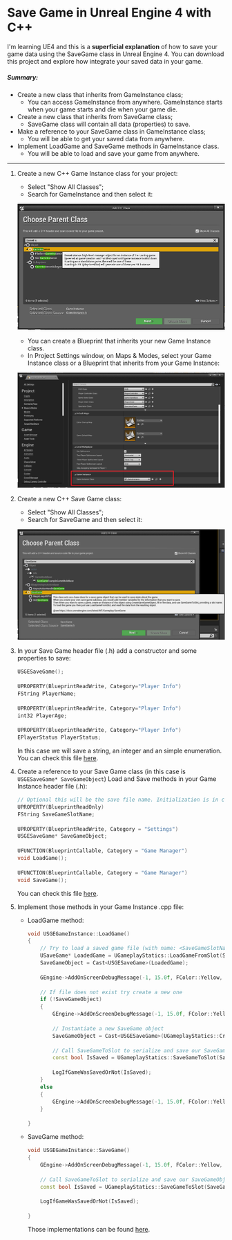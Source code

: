 # Save Game in Unreal Engine 4 with C++

I'm learning UE4 and this is a **superficial explanation** of how to save your game data using the SaveGame class in Unreal Engine 4.
You can download this project and explore how integrate your saved data in your game.

##### Summary:
- Create a new class that inherits from GameInstance class;
    - You can access GameInstance from anywhere. GameInstance starts when your game starts and die when your game die.
- Create a new class that inherits from SaveGame class;
    - SaveGame class will contain all data (properties) to save.
- Make a reference to your SaveGame class in GameInstance class;
    - You will be able to get your saved data from anywhere.
- Implement LoadGame and SaveGame methods in GameInstance class.
    - You will be able to load and save your game from anywhere.

------------

1. Create a new C++ Game Instance class for your project:
    * Select "Show All Classes";
    * Search for GameInstance and then select it:

    ![Create a new C++ Game Instance class](Docs/Images/create-cpp-game-instance-class.png)

    * You can create a Blueprint that inherits your new Game Instance class.
    * In Project Settings window, on Maps & Modes, select your Game Instance class or a Blueprint that inherits from your Game Instance:
    
    ![Create a new C++ Game Instance class](Docs/Images/configure-game-instance-project-settings.png)

2. Create a new C++ Save Game class:
    * Select "Show All Classes";
    * Search for SaveGame and then select it:

    ![Create a new C++ Game Instance class](Docs/Images/create-cpp-save-game-class.png)

3. In your Save Game header file (.h) add a constructor and some properties to save:
    
   ```c++
   USGESaveGame();
   	
   UPROPERTY(BlueprintReadWrite, Category="Player Info")
   FString PlayerName;
   
   UPROPERTY(BlueprintReadWrite, Category="Player Info")
   int32 PlayerAge;
   
   UPROPERTY(BlueprintReadWrite, Category="Player Info")
   EPlayerStatus PlayerStatus; 
   ```
   
   In this case we will save a string, an integer and an simple enumeration. You can check this file [here](Source/SaveGameExample/Public/SGESaveGame.h).

4. Create a reference to your Save Game class (in this case is ```USGESaveGame* SaveGameObject```) Load and Save methods in your Game Instance header file (.h):
    
    ```c++
   // Optional this will be the save file name. Initialization is in constructor.
   UPROPERTY(BlueprintReadOnly)
   FString SaveGameSlotName;
   	
   UPROPERTY(BlueprintReadWrite, Category = "Settings")
   USGESaveGame* SaveGameObject;
   
   UFUNCTION(BlueprintCallable, Category = "Game Manager")
   void LoadGame();
   
   UFUNCTION(BlueprintCallable, Category = "Game Manager")
   void SaveGame(); 
   ```
   You can check this file [here](Source/SaveGameExample/Public/SGEGameInstance.h).
   
5. Implement those methods in your Game Instance .cpp file:
    * LoadGame method:
        ```c++
        void USGEGameInstance::LoadGame()
        {
            // Try to load a saved game file (with name: <SaveGameSlotName>.sav) if exists
            USaveGame* LoadedGame = UGameplayStatics::LoadGameFromSlot(SaveGameSlotName, 0);
            SaveGameObject = Cast<USGESaveGame>(LoadedGame);
        
            GEngine->AddOnScreenDebugMessage(-1, 15.0f, FColor::Yellow, TEXT("Trying to load a saved game."));
            
            // If file does not exist try create a new one
            if (!SaveGameObject)
            {
                GEngine->AddOnScreenDebugMessage(-1, 15.0f, FColor::Yellow, TEXT("No saved games found. Trying to save a new one."));
                
                // Instantiate a new SaveGame object
                SaveGameObject = Cast<USGESaveGame>(UGameplayStatics::CreateSaveGameObject(USGESaveGame::StaticClass()));
      
                // Call SaveGameToSlot to serialize and save our SaveGameObject with name: <SaveGameSlotName>.sav
                const bool IsSaved = UGameplayStatics::SaveGameToSlot(SaveGameObject, SaveGameSlotName, 0);
        
                LogIfGameWasSavedOrNot(IsSaved);
            }
            else
            {
                GEngine->AddOnScreenDebugMessage(-1, 15.0f, FColor::Yellow, TEXT("Saved game found. Loaded."));
            }
            
        }
        ```
    * SaveGame method:
        ```c++
        void USGEGameInstance::SaveGame()
        {
            GEngine->AddOnScreenDebugMessage(-1, 15.0f, FColor::Yellow, TEXT("Saving game..."));
            
            // Call SaveGameToSlot to serialize and save our SaveGameObject with name: <SaveGameSlotName>.sav
            const bool IsSaved = UGameplayStatics::SaveGameToSlot(SaveGameObject, SaveGameSlotName, 0);
        
            LogIfGameWasSavedOrNot(IsSaved);
            
        }
        ```
      
      Those implementations can be found [here](Source/SaveGameExample/Private/SGEGameInstance.cpp).